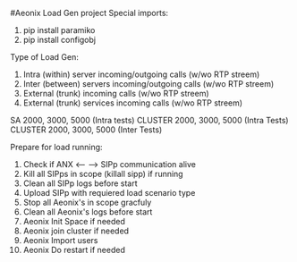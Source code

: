 #Aeonix Load Gen project
Special imports:
1. pip install paramiko
2. pip install configobj

Type of Load Gen:
1. Intra (within) server incoming/outgoing calls (w/wo RTP streem)
2. Inter (between) servers incoming/outgoing calls (w/wo RTP streem)
3. External (trunk) incoming calls (w/wo RTP streem)
4. External (trunk) services incoming calls (w/wo RTP streem)

SA		2000, 3000, 5000 (Intra tests)
CLUSTER	2000, 3000, 5000 (Intra Tests)
CLUSTER	2000, 3000, 5000 (Inter Tests)

Prepare for load running:
1.  Check if ANX <-- --> SIPp communication alive
2.  Kill all SIPps in scope (killall sipp) if running
3.  Clean all SIPp logs before start
4.  Upload SIPp with requiered load scenario type
5.  Stop all Aeonix's in scope gracfuly
6.  Clean all Aeonix's logs before start
7.  Aeonix Init Space if needed
8.  Aeonix join cluster if needed
9.  Aeonix Import users 
10. Aeonix Do restart if needed


